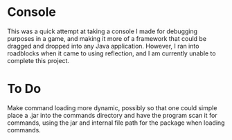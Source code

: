 # Console
This was a quick attempt at taking a console I made for debugging purposes in a game, and making it more of a framework that could be dragged and dropped into any Java application. However, I ran into roadblocks when it came to using reflection, and I am currently unable to complete this project.

# To Do
Make command loading more dynamic, possibly so that one could simple place a .jar into the commands directory and have the program scan it for commands, using the jar and internal file path for the package when loading commands. 
